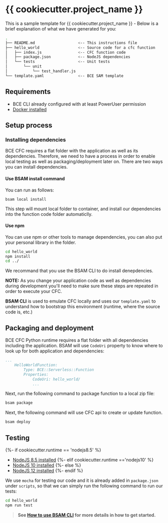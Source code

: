 # {{ cookiecutter.project_name }}

This is a sample template for {{ cookiecutter.project_name }} - Below is a brief explanation of what we have generated for you:

```bash
.
├── README.md                   <-- This instructions file
├── hello_world                 <-- Source code for a cfc function
│   ├── index.js                <-- CFC function code
│   ├── package.json            <-- NodeJS dependencies
│   └── tests                   <-- Unit tests
│       └── unit
│           └── test_handler.js
└── template.yaml               <-- BCE SAM template
```

## Requirements

* BCE CLI already configured with at least PowerUser permission
* [Docker installed](https://www.docker.com/community-edition)

## Setup process

### Installing dependencies

BCE CFC requires a flat folder with the application as well as its dependencies. Therefore, we need to have a process in order to enable local testing as well as packaging/deployment later on. There are two ways you can install dependencies.

#### Use BSAM install command
You can run as follows:

```
bsam local install
```

This step will mount local folder to container, and install our dependencies into the function code folder automaticlly.


#### Use npm

You can use npm or other tools to manage dependencies, you can also put your personal library in the folder.

```bash
cd hello_world
npm install
cd ../
```

We recommand that you use the BSAM CLI to do install denepdencies.

**NOTE:** As you change your application code as well as dependencies during development you'll need to make sure these steps are repeated in order to execute your CFC.

**BSAM CLI** is used to emulate CFC locally and uses our `template.yaml` to understand how to bootstrap this environment (runtime, where the source code is, etc.)

## Packaging and deployment

BCE CFC Python runtime requires a flat folder with all dependencies including the application. BSAM will use `CodeUri` property to know where to look up for both application and dependencies:

```yaml
...
    HelloWorldFunction:
        Type: BCE::Serverless::Function
        Properties:
            CodeUri: hello_world/
            ...
```

Next, run the following command to package function to a local zip file:

```bash
bsam package
```

Next, the following command will use CFC api to create or update function.

```bash
bsam deploy
```

## Testing

{%- if cookiecutter.runtime == 'nodejs8.5' %}
* [NodeJS 8.5 installed](https://nodejs.org/en/download/releases/)
{%- elif cookiecutter.runtime =='nodejs10' %}
* [NodeJS 10 installed](https://nodejs.org/en/download/releases/)
{%- else %}
* [NodeJS 12 installed](https://nodejs.org/en/download/releases/)
{%- endif %}

We use `mocha` for testing our code and it is already added in `package.json` under `scripts`, so that we can simply run the following command to run our tests:

```bash
cd hello_world
npm run test
```

> **See [How to use BSAM CLI](https://cloud.baidu.com/doc/CFC/QuickGuide.html#BSAM.20CLI.E4.BD.BF.E7.94.A8.E7.A4.BA.E4.BE.8B) for more details in how to get started.**